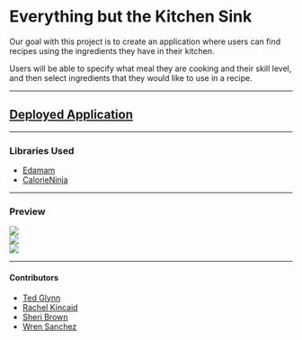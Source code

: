 <h1>Everything but the Kitchen Sink</h1>
<p>Our goal with this project is to create an application where users can find recipes using the ingredients they have in their kitchen.<p>
Users will be able to specify what meal they are cooking and their skill level, and then select ingredients that they would like to use in a recipe.
<hr>

<h2><a href="https://ruxpin86.github.io/home-cooking-app-project-1/">Deployed Application</a></h2>
<hr>

<h3>Libraries Used</h3>
<ul>
<li><a href="https://www.edamam.com/">Edamam</a></li>
<li><a href="https://calorieninjas.com/api">CalorieNinja</a></li>
</ul>
<hr>

<h3>Preview</h3>
<img src="./assets/images/Preview1.jpg">
<br>
<img src="./assets/images/Preview2.jpg">
<br>
<img src="./assets/images/Preview3.jpg">
<hr>

<h4>Contributors</h4>
<ul>
<li><a href="https://github.com/ruxpin86">Ted Glynn</a></li>
<li><a href="https://github.com/rrkincaid">Rachel Kincaid</a></li>
<li><a href="https://github.com/SheriB7">Sheri Brown</a></li>
<li><a href="https://github.com/wrenvana">Wren Sanchez</a></li>
</ul>
